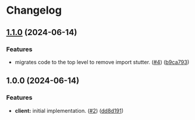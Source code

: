 # Changelog

## [1.1.0](https://github.com/matthewhartstonge/iid/compare/v1.0.0...v1.1.0) (2024-06-14)


### Features

* migrates code to the top level to remove import stutter. ([#4](https://github.com/matthewhartstonge/iid/issues/4)) ([b9ca793](https://github.com/matthewhartstonge/iid/commit/b9ca793d1b1c3b83dc577e0ba0d8bc9277f20a72))

## 1.0.0 (2024-06-14)


### Features

* **client:** initial implementation. ([#2](https://github.com/matthewhartstonge/iid/issues/2)) ([dd8d191](https://github.com/matthewhartstonge/iid/commit/dd8d191f2dbecc3ea143f402728065fe839098e5))

